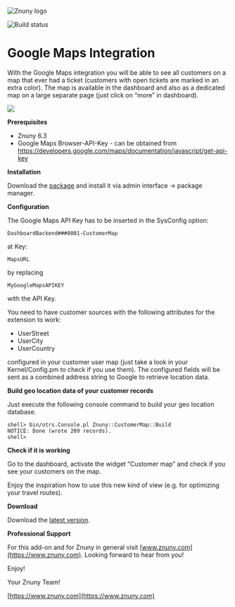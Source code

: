 ![Znuny logo](https://www.znuny.com/assets/images/logo_small.png)


![Build status](https://badge.proxy.znuny.com/Znuny4OTRS-CustomerMap/rel-6_3)

Google Maps Integration
=======================
With the Google Maps integration you will be able to see all customers on a map that ever had a ticket (customers with open tickets are marked in an extra color). The map is available in the dashboard and also as a dedicated map on a large separate page (just click on “more” in dashboard).

<img src="https://raw.github.com/znuny/Znuny4OTRS-CustomerMap/rel-6_3/doc/en/images/customermap.png" />

**Prerequisites**

- Znuny 6.3
- Google Maps Browser-API-Key - can be obtained from https://developers.google.com/maps/documentation/javascript/get-api-key

**Installation**

Download the [package](https://addons.znuny.com/api/addon_repos/public/2233/latest) and install it via admin interface -> package manager.

**Configuration**

The Google Maps API Key has to be inserted in the SysConfig option:
```
DashboardBackend###0001-CustomerMap
```
at Key:
```
MapsURL
```
by replacing
```
MyGoogleMapsAPIKEY
```
with the API Key.

You need to have customer sources with the following attributes for the extension to work:

* UserStreet
* UserCity
* UserCountry

configured in your customer user map (just take a look in your Kernel/Config.pm to check if you use them).
The configured fields will be sent as a combined address string to Google to retrieve location data.


**Build geo location data of your customer records**

Just execute the following console command to build your geo location database.

    shell> bin/otrs.Console.pl Znuny::CustomerMap::Build
    NOTICE: Done (wrote 209 records).
    shell>

**Check if it is working**

Go to the dashboard, activate the widget “Customer map” and check if you see your customers on the map.

Enjoy the inspiration how to use this new kind of view (e.g. for optimizing your travel routes).

**Download**

Download the [latest version](https://addons.znuny.com/api/addon_repos/public/2233/latest).

**Professional Support**

For this add-on and for Znuny in general visit [www.znuny.com](https://www.znuny.com). Looking forward to hear from you!

Enjoy!

Your Znuny Team!

[https://www.znuny.com](https://www.znuny.com)
